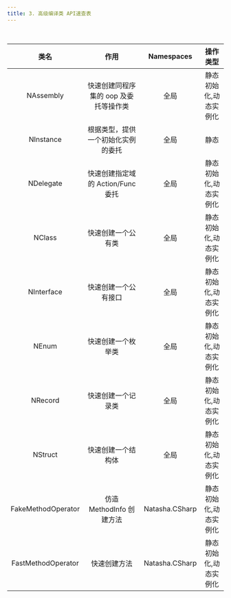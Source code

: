 ```yaml
---
title: 3. 高级编译类 API速查表
---
```


<br/>

|         类名         |            作用           |   Namespaces   |     操作类型    |
| :----------------: | :---------------------: | :------------: | :---------: |
|      NAssembly     |  快速创建同程序集的 oop 及委托等操作类  |       全局       | 静态初始化,动态实例化 |
|      NInstance     |    根据类型，提供一个初始化实例的委托    |       全局       |      静态     |
|      NDelegate     | 快速创建指定域的 Action/Func 委托 |       全局       | 静态初始化,动态实例化 |
|       NClass       |        快速创建一个公有类        |       全局       | 静态初始化,动态实例化 |
|     NInterface     |        快速创建一个公有接口       |       全局       | 静态初始化,动态实例化 |
|        NEnum       |        快速创建一个枚举类        |       全局       | 静态初始化,动态实例化 |
|       NRecord      |        快速创建一个记录类        |       全局       | 静态初始化,动态实例化 |
|       NStruct      |        快速创建一个结构体        |       全局       | 静态初始化,动态实例化 |
| FakeMethodOperator |    仿造 MethodInfo 创建方法   | Natasha.CSharp | 静态初始化,动态实例化 |
| FastMethodOperator |          快速创建方法         | Natasha.CSharp | 静态初始化,动态实例化 |
